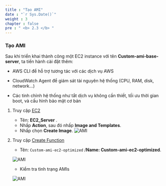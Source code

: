```yaml
---
title : "Tạo AMI"
date : "`r Sys.Date()`"
weight : 3
chapter : false
pre : " <b> 2.3 </b> "
---
```

### Tạo AMI
Sau khi triển khai thành công một EC2 instance với tên **Custom-ami-base-server**, ta tiến hành cài đặt thêm:

   - AWS CLI để hỗ trợ tương tác với các dịch vụ AWS

   - CloudWatch Agent để giám sát tài nguyên hệ thống (CPU, RAM, disk, network…)

   - Các tinh chỉnh hệ thống như tắt dịch vụ không cần thiết, tối ưu thời gian boot, và cấu hình bảo mật cơ bản

1. Truy cập [EC2](https://ap-southeast-1.console.aws.amazon.com/ec2/home?region=ap-southeast-1#Instances:v=3;$case=tags:true%5C,client:false;$regex=tags:false%5C,client:false)
    + Tên: **EC2_Server** .
    + Nhấp **Action**, sau đó nhấp **Image and Templates**.
    + Nhấp chọn **Create Image**.
  ![AMI](/images/2.prerequisite/Createami-10.png)
2. Truy cập [Create Function](https://ap-southeast-1.console.aws.amazon.com/ec2/home?region=ap-southeast-1#CreateImage:instanceId=i-0ed4a1e16f974567a)

    + Tên: `Custom-ami-ec2-optimized` /**Name: Custom-ami-ec2-optimized**.
    
    ![AMI](/images/2.prerequisite/Createiam-2-1.png)

    + Kiểm tra tình trạng AMIs

    ![AMI](/images/2.prerequisite/Createiam-3.png)